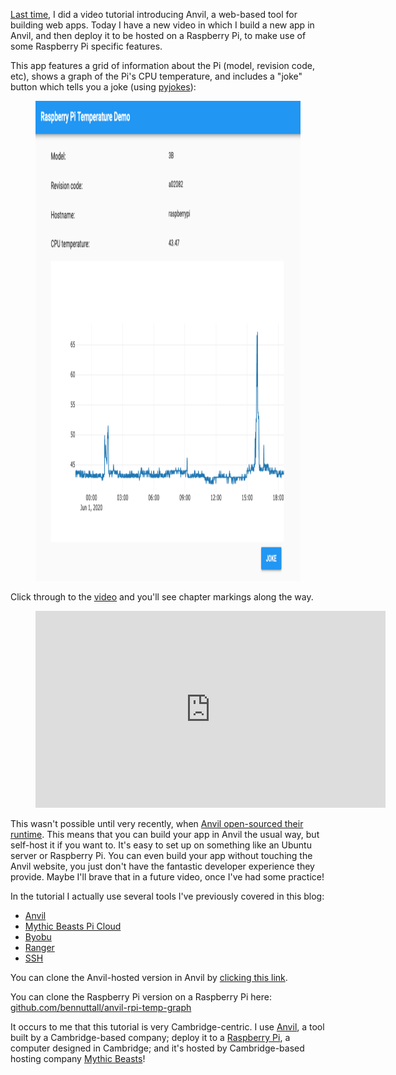 [Last time](https://tooling.bennuttall.com/build-a-custom-google-map-webapp-with-anvil/), I did a
video tutorial introducing Anvil, a web-based tool for building web apps. Today I have a new video
in which I build a new app in Anvil, and then deploy it to be hosted on a Raspberry Pi, to make use
of some Raspberry Pi specific features.

This app features a grid of information about the Pi (model, revision code, etc), shows a graph of
the Pi's CPU temperature, and includes a "joke" button which tells you a joke (using
[pyjokes](https://pyjok.es/)):

<figure class="wp-block-image">
<img src="images/screenshot.png" class="wp-image-179" decoding="async" loading="lazy"
sizes="auto, (max-width: 862px) 100vw, 862px" width="862" height="768" />
</figure>

Click through to the [video](https://www.youtube.com/watch?v=2B7tWrW5XkA) and you'll see chapter
markings along the way.

<figure>
<iframe width="560" height="315" src="https://www.youtube.com/embed/2B7tWrW5XkA?si=GWY8LNiw34A8q8cp" title="YouTube video player" frameborder="0" allow="accelerometer; autoplay; clipboard-write; encrypted-media; gyroscope; picture-in-picture; web-share" referrerpolicy="strict-origin-when-cross-origin" allowfullscreen></iframe>
</figure>

This wasn't possible until very recently, when [Anvil open-sourced their
runtime](https://anvil.works/blog/open-source). This means that you can build your app in Anvil the
usual way, but self-host it if you want to. It's easy to set up on something like an Ubuntu server
or Raspberry Pi. You can even build your app without touching the Anvil website, you just don't have
the fantastic developer experience they provide. Maybe I'll brave that in a future video, once I've
had some practice!

In the tutorial I actually use several tools I've previously covered in this blog:

- [Anvil](/blog/2020/05/build-a-custom-google-map-webapp-with-anvil/)
- [Mythic Beasts Pi Cloud](/blog/2019/07/mythic-beasts-pi-cloud/)
- [Byobu](/blog/2019/06/byobu/)
- [Ranger](/blog/2019/04/ranger/)
- [SSH](/blog/2019/04/ssh-tricks-and-tips/)

You can clone the Anvil-hosted version in Anvil by [clicking this
link](https://anvil.works/build#clone:VSPXKHLKL3BPYLKX=K3C6MJV6OXLKMSP7LQUWYNAB).

You can clone the Raspberry Pi version on a Raspberry Pi here:
[github.com/bennuttall/anvil-rpi-temp-graph](https://github.com/bennuttall/anvil-rpi-temp-graph)

It occurs to me that this tutorial is very Cambridge-centric. I use [Anvil](https://anvil.works/), a
tool built by a Cambridge-based company; deploy it to a [Raspberry
Pi](https://www.raspberrypi.org/), a computer designed in Cambridge; and it's hosted by
Cambridge-based hosting company [Mythic Beasts](https://www.mythic-beasts.com/)!

